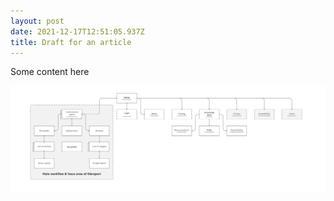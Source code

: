```yaml
---
layout: post
date: 2021-12-17T12:51:05.937Z
title: Draft for an article
---
```

Some content here

![Diagram of OA.Works’ sitemap. ](/media/uploads/sitemap.png)